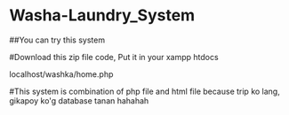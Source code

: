 # Washa-Laundry_System
##You can try this system

#Download this zip file code, Put it in your xampp htdocs

localhost/washka/home.php

#This system is combination of php file and html file because trip ko lang, gikapoy ko'g database tanan hahahah
